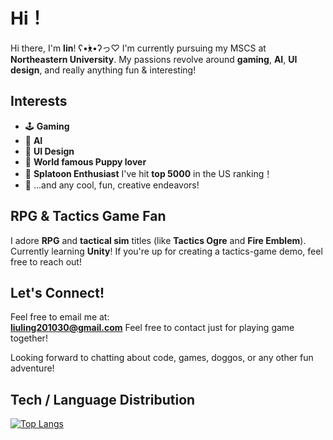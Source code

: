 # Hi！

Hi there, I'm **lin**!  ʕ•́ᴥ•̀ʔっ♡ 
I'm currently pursuing my MSCS at **Northeastern University**. My passions revolve around **gaming**, **AI**, **UI design**, and really anything fun & interesting!

## Interests
- 🕹️ **Gaming**
- 🤖 **AI**
- 🎨 **UI Design**
- 🐶 **World famous Puppy lover** 
- 🌊 **Splatoon Enthusiast** I've hit **top 5000** in the US ranking！
- 🌸 ...and any cool, fun, creative endeavors!

## RPG & Tactics Game Fan
I adore **RPG** and **tactical sim** titles (like **Tactics Ogre** and **Fire Emblem**).  
Currently learning **Unity**! If you're up for creating a tactics-game demo, feel free to reach out!

## Let's Connect!
Feel free to email me at:  
**liuling201030@gmail.com**
Feel free to contact just for playing game together! 

Looking forward to chatting about code, games, doggos, or any other fun adventure! 

## Tech / Language Distribution
[![Top Langs](https://github-readme-stats.vercel.app/api/top-langs/?username=linonion&layout=compact&theme=radical)](https://github.com/anuraghazra/github-readme-stats)
